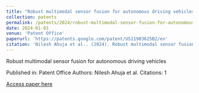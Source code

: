 ```yaml
---
title: "Robust multimodal sensor fusion for autonomous driving vehicles"
collection: patents
permalink: /patents/2024/robust-multimodal-sensor-fusion-for-autonomous-dri
date: 2024-01-01
venue: 'Patent Office'
paperurl: 'https://patents.google.com/patent/US11983625B2/en'
citation: 'Nilesh Ahuja et al.. (2024). Robust multimodal sensor fusion for autonomous driving vehicles. Patent Office.'
---
```


Robust multimodal sensor fusion for autonomous driving vehicles

Published in: Patent Office
Authors: Nilesh Ahuja et al.
Citations: 1

[Access paper here](https://patents.google.com/patent/US11983625B2/en)
